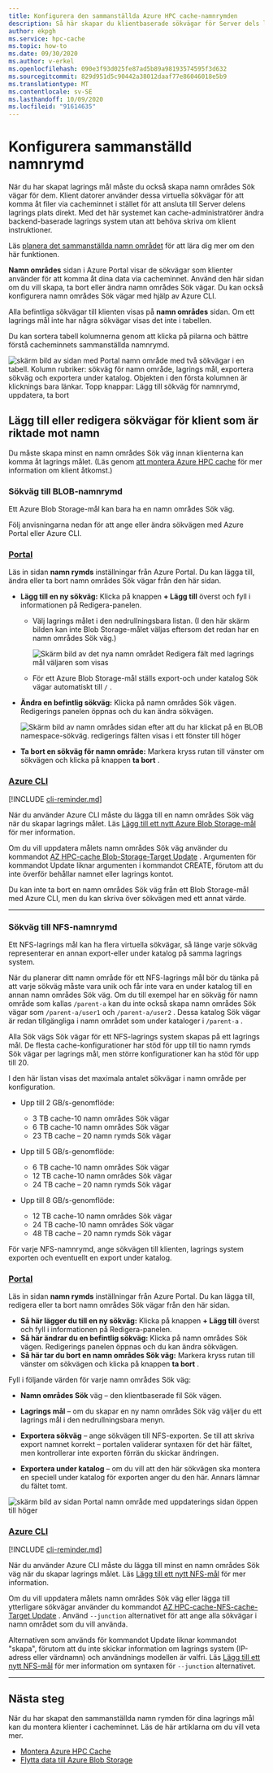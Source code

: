 ```yaml
---
title: Konfigurera den sammanställda Azure HPC cache-namnrymden
description: Så här skapar du klientbaserade sökvägar för Server dels lagring med Azure HPC-cache
author: ekpgh
ms.service: hpc-cache
ms.topic: how-to
ms.date: 09/30/2020
ms.author: v-erkel
ms.openlocfilehash: 090e3f93d025fe87ad5b89a98193574595f3d632
ms.sourcegitcommit: 829d951d5c90442a38012daaf77e86046018e5b9
ms.translationtype: MT
ms.contentlocale: sv-SE
ms.lasthandoff: 10/09/2020
ms.locfileid: "91614635"
---
```

# <a name="set-up-the-aggregated-namespace"></a>Konfigurera sammanställd namnrymd

När du har skapat lagrings mål måste du också skapa namn områdes Sök vägar för dem. Klient datorer använder dessa virtuella sökvägar för att komma åt filer via cacheminnet i stället för att ansluta till Server delens lagrings plats direkt. Med det här systemet kan cache-administratörer ändra backend-baserade lagrings system utan att behöva skriva om klient instruktioner.

Läs [planera det sammanställda namn området](hpc-cache-namespace.md) för att lära dig mer om den här funktionen.

**Namn områdes** sidan i Azure Portal visar de sökvägar som klienter använder för att komma åt dina data via cacheminnet. Använd den här sidan om du vill skapa, ta bort eller ändra namn områdes Sök vägar. Du kan också konfigurera namn områdes Sök vägar med hjälp av Azure CLI.

Alla befintliga sökvägar till klienten visas på **namn områdes** sidan. Om ett lagrings mål inte har några sökvägar visas det inte i tabellen.

Du kan sortera tabell kolumnerna genom att klicka på pilarna och bättre förstå cacheminnets sammanställda namnrymd.

![skärm bild av sidan med Portal namn område med två sökvägar i en tabell. Kolumn rubriker: sökväg för namn område, lagrings mål, exportera sökväg och exportera under katalog. Objekten i den första kolumnen är klicknings bara länkar. Topp knappar: Lägg till sökväg för namnrymd, uppdatera, ta bort](media/namespace-page.png)

## <a name="add-or-edit-client-facing-namespace-paths"></a>Lägg till eller redigera sökvägar för klient som är riktade mot namn

Du måste skapa minst en namn områdes Sök väg innan klienterna kan komma åt lagrings målet. (Läs genom [att montera Azure HPC cache](hpc-cache-mount.md) för mer information om klient åtkomst.)

### <a name="blob-namespace-paths"></a>Sökväg till BLOB-namnrymd

Ett Azure Blob Storage-mål kan bara ha en namn områdes Sök väg.

Följ anvisningarna nedan för att ange eller ändra sökvägen med Azure Portal eller Azure CLI.

### <a name="portal"></a>[Portal](#tab/azure-portal)

Läs in sidan **namn rymds** inställningar från Azure Portal. Du kan lägga till, ändra eller ta bort namn områdes Sök vägar från den här sidan.

* **Lägg till en ny sökväg:** Klicka på knappen **+ Lägg till** överst och fyll i informationen på Redigera-panelen.

  * Välj lagrings målet i den nedrullningsbara listan. (I den här skärm bilden kan inte Blob Storage-målet väljas eftersom det redan har en namn områdes Sök väg.)

    ![Skärm bild av det nya namn området Redigera fält med lagrings mål väljaren som visas](media/namespace-select-storage-target.png)

  * För ett Azure Blob Storage-mål ställs export-och under katalog Sök vägar automatiskt till ``/`` .

* **Ändra en befintlig sökväg:** Klicka på namn områdes Sök vägen. Redigerings panelen öppnas och du kan ändra sökvägen.

  ![Skärm bild av namn områdes sidan efter att du har klickat på en BLOB namespace-sökväg. redigerings fälten visas i ett fönster till höger](media/edit-namespace-blob.png)

* **Ta bort en sökväg för namn område:** Markera kryss rutan till vänster om sökvägen och klicka på knappen **ta bort** .

### <a name="azure-cli"></a>[Azure CLI](#tab/azure-cli)

[!INCLUDE [cli-reminder.md](includes/cli-reminder.md)]

När du använder Azure CLI måste du lägga till en namn områdes Sök väg när du skapar lagrings målet. Läs [Lägg till ett nytt Azure Blob Storage-mål](hpc-cache-add-storage.md?tabs=azure-cli#add-a-new-azure-blob-storage-target) för mer information.

Om du vill uppdatera målets namn områdes Sök väg använder du kommandot [AZ HPC-cache Blob-Storage-Target Update](/cli/azure/ext/hpc-cache/hpc-cache/blob-storage-target#ext-hpc-cache-az-hpc-cache-blob-storage-target-update) . Argumenten för kommandot Update liknar argumenten i kommandot CREATE, förutom att du inte överför behållar namnet eller lagrings kontot.

Du kan inte ta bort en namn områdes Sök väg från ett Blob Storage-mål med Azure CLI, men du kan skriva över sökvägen med ett annat värde.

---

### <a name="nfs-namespace-paths"></a>Sökväg till NFS-namnrymd

Ett NFS-lagrings mål kan ha flera virtuella sökvägar, så länge varje sökväg representerar en annan export-eller under katalog på samma lagrings system.

När du planerar ditt namn område för ett NFS-lagrings mål bör du tänka på att varje sökväg måste vara unik och får inte vara en under katalog till en annan namn områdes Sök väg. Om du till exempel har en sökväg för namn område som kallas ``/parent-a`` kan du inte också skapa namn områdes Sök vägar som ``/parent-a/user1`` och ``/parent-a/user2`` . Dessa katalog Sök vägar är redan tillgängliga i namn området som under kataloger i ``/parent-a`` .

Alla Sök vägs Sök vägar för ett NFS-lagrings system skapas på ett lagrings mål. De flesta cache-konfigurationer har stöd för upp till tio namn rymds Sök vägar per lagrings mål, men större konfigurationer kan ha stöd för upp till 20.

I den här listan visas det maximala antalet sökvägar i namn område per konfiguration.

* Upp till 2 GB/s-genomflöde:

  * 3 TB cache-10 namn områdes Sök vägar
  * 6 TB cache-10 namn områdes Sök vägar
  * 23 TB cache – 20 namn rymds Sök vägar

* Upp till 5 GB/s-genomflöde:

  * 6 TB cache-10 namn områdes Sök vägar
  * 12 TB cache-10 namn områdes Sök vägar
  * 24 TB cache – 20 namn rymds Sök vägar

* Upp till 8 GB/s-genomflöde:

  * 12 TB cache-10 namn områdes Sök vägar
  * 24 TB cache-10 namn områdes Sök vägar
  * 48 TB cache – 20 namn rymds Sök vägar

För varje NFS-namnrymd, ange sökvägen till klienten, lagrings system exporten och eventuellt en export under katalog.

### <a name="portal"></a>[Portal](#tab/azure-portal)

Läs in sidan **namn rymds** inställningar från Azure Portal. Du kan lägga till, redigera eller ta bort namn områdes Sök vägar från den här sidan.

* **Så här lägger du till en ny sökväg:** Klicka på knappen **+ Lägg till** överst och fyll i informationen på Redigera-panelen.
* **Så här ändrar du en befintlig sökväg:** Klicka på namn områdes Sök vägen. Redigerings panelen öppnas och du kan ändra sökvägen.
* **Så här tar du bort en namn områdes Sök väg:** Markera kryss rutan till vänster om sökvägen och klicka på knappen **ta bort** .

Fyll i följande värden för varje namn områdes Sök väg:

* **Namn områdes Sök** väg – den klientbaserade fil Sök vägen.

* **Lagrings mål** – om du skapar en ny namn områdes Sök väg väljer du ett lagrings mål i den nedrullningsbara menyn.

* **Exportera sökväg** – ange sökvägen till NFS-exporten. Se till att skriva export namnet korrekt – portalen validerar syntaxen för det här fältet, men kontrollerar inte exporten förrän du skickar ändringen.

* **Exportera under katalog** – om du vill att den här sökvägen ska montera en speciell under katalog för exporten anger du den här. Annars lämnar du fältet tomt.

![skärm bild av sidan Portal namn område med uppdaterings sidan öppen till höger](media/update-namespace-nfs.png)

### <a name="azure-cli"></a>[Azure CLI](#tab/azure-cli)

[!INCLUDE [cli-reminder.md](includes/cli-reminder.md)]

När du använder Azure CLI måste du lägga till minst en namn områdes Sök väg när du skapar lagrings målet. Läs [Lägg till ett nytt NFS-mål](hpc-cache-add-storage.md?tabs=azure-cli#add-a-new-nfs-storage-target) för mer information.

Om du vill uppdatera målets namn områdes Sök väg eller lägga till ytterligare sökvägar använder du kommandot [AZ HPC-cache-NFS-cache-Target Update](/cli/azure/ext/hpc-cache/hpc-cache/nfs-storage-target#ext-hpc-cache-az-hpc-cache-nfs-storage-target-update) . Använd ``--junction`` alternativet för att ange alla sökvägar i namn området som du vill använda.

Alternativen som används för kommandot Update liknar kommandot "skapa", förutom att du inte skickar information om lagrings system (IP-adress eller värdnamn) och användnings modellen är valfri. Läs [Lägg till ett nytt NFS-mål](hpc-cache-add-storage.md?tabs=azure-cli#add-a-new-nfs-storage-target) för mer information om syntaxen för ``--junction`` alternativet.

---

## <a name="next-steps"></a>Nästa steg

När du har skapat den sammanställda namn rymden för dina lagrings mål kan du montera klienter i cacheminnet. Läs de här artiklarna om du vill veta mer.

* [Montera Azure HPC Cache](hpc-cache-mount.md)
* [Flytta data till Azure Blob Storage](hpc-cache-ingest.md)
